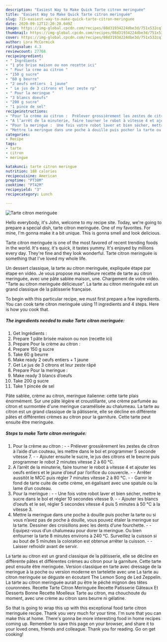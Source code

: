 ```yaml
---
description: "Easiest Way to Make Quick Tarte citron meringuée"
title: "Easiest Way to Make Quick Tarte citron meringuée"
slug: 715-easiest-way-to-make-quick-tarte-citron-meringuee
date: 2020-09-12T12:20:20.049Z
image: https://img-global.cpcdn.com/recipes/08d31934224dbe3d/751x532cq70/tarte-citron-meringuee-photo-principale-de-la-recette.jpg
thumbnail: https://img-global.cpcdn.com/recipes/08d31934224dbe3d/751x532cq70/tarte-citron-meringuee-photo-principale-de-la-recette.jpg
cover: https://img-global.cpcdn.com/recipes/08d31934224dbe3d/751x532cq70/tarte-citron-meringuee-photo-principale-de-la-recette.jpg
author: Lora McCormick
ratingvalue: 4.3
reviewcount: 27768
recipeingredient:
- " Ingrdients "
- "1 pte brise maison ou non recette ici"
- " Pour la crme au citron "
- "150 g sucre"
- "60 g beurre"
- "2 oeufs entiers  1 jaune"
- " Le jus de 3 citrons et leur zeste rp"
- " Pour la meringue "
- "3 blancs doeufs"
- "200 g sucre"
- "1 pince de sel"
recipeinstructions:
- "Pour la crème au citron :  Prélever grossièrement les zestes de citron à l’aide d’un couteau, les mettre dans le bol et programmer 5 seconde vitesse 7.  Ajouter ensuite le sucre, le jus des citrons et le beurre puis programmer le robot 2 minutes vitesse 2 à 60 °C."
- "A l’arrêt de la minuterie, faire tourner le robot à vitesse 4 et ajouter les oeufs entiers et le jaune d’oeuf par l’orifice du couvercle.  Arrêter aussitôt le MCC puis régler 7 minutes vitesse 2 à 80 °C.  Garnir le fond de tarte cuite de cette crème, en égalisant avec une spatule ou la lame d’un couteau."
- "Pour la meringue :  Une fois votre robot laver et bien sécher, mettre le sucre dans le bol et régler 10 secondes vitesse 9.  Ajouter les blancs d’oeufs et le sel, régler 5 secondes vitesse 4 puis 5 minutes à 50 °C à la vitesse 3."
- "Mettre la meringue dans une poche à douille puis pocher la tarte ou si vous n’avez pas de poche à douille, vous pouvez étaler la meringue sur la tarte. Dessiner des croisillons avec les dents d’une fourchette.  Equipez-vous d’un chalumeau pour dorer la meringue. Ou bien enfourner la tarte 8 minutes environs à 240 °C. Surveillez la cuisson si au bout de 5 minutes la coloration est obtenue arrêter la cuisson.  Laisser refroidir avant de servir."
categories:
- Recipe
tags:
- tarte
- citron
- meringue

katakunci: tarte citron meringue 
nutrition: 188 calories
recipecuisine: American
preptime: "PT38M"
cooktime: "PT42M"
recipeyield: "3"
recipecategory: Lunch

---
```



![Tarte citron meringuée](https://img-global.cpcdn.com/recipes/08d31934224dbe3d/751x532cq70/tarte-citron-meringuee-photo-principale-de-la-recette.jpg)

Hello everybody, it's John, welcome to my recipe site. Today, we're going to prepare a special dish, tarte citron meringuée. One of my favorites. For mine, I'm gonna make it a bit unique. This is gonna smell and look delicious.

Tarte citron meringuée is one of the most favored of recent trending foods in the world. It's easy, it's quick, it tastes yummy. It's enjoyed by millions every day. They're fine and they look wonderful. Tarte citron meringuée is something that I've loved my whole life.

Un dessert classique, la tarte au citron meringuée, expliquée étape par étape en vidéo. Je vous propose ma meilleure recette de tarte au citron meringuée, avec une pâte sablée maison, une. Chargement de votre vidéo. &#34;Tarte au citron meringuée délicieuse&#34;. La tarte au citron meringuée est un grand classique de la pâtisserie française.


To begin with this particular recipe, we must first prepare a few ingredients. You can cook tarte citron meringuée using 11 ingredients and 4 steps. Here is how you cook that.

<!--inarticleads1-->

##### The ingredients needed to make Tarte citron meringuée:

1. Get  Ingrédients :
1. Prepare 1 pâte brisée maison ou non (recette ici)
1. Prepare  Pour la crème au citron :
1. Prepare 150 g sucre
1. Take 60 g beurre
1. Make ready 2 oeufs entiers + 1 jaune
1. Get  Le jus de 3 citrons et leur zeste râpé
1. Prepare  Pour la meringue :
1. Make ready 3 blancs d’oeufs
1. Take 200 g sucre
1. Take 1 pincée de sel


Pâte sablée, crème au citron, meringue italienne: cette tarte plais énormément. Sur une pâte légère et croustillante, une crème parfumée au citron et surmontée d&#39;une meringue caramélisée au chalumeau. La tarte au citron est un grand classique de la pâtisserie, elle se décline en différente pâtes et différentes crèmes au citron pour la garniture. Cette tarte peut ensuite être meringuée. 

<!--inarticleads2-->

##### Steps to make Tarte citron meringuée:

1. Pour la crème au citron : -  - Prélever grossièrement les zestes de citron à l’aide d’un couteau, les mettre dans le bol et programmer 5 seconde vitesse 7. -  - Ajouter ensuite le sucre, le jus des citrons et le beurre puis programmer le robot 2 minutes vitesse 2 à 60 °C.
1. A l’arrêt de la minuterie, faire tourner le robot à vitesse 4 et ajouter les oeufs entiers et le jaune d’oeuf par l’orifice du couvercle. -  - Arrêter aussitôt le MCC puis régler 7 minutes vitesse 2 à 80 °C. -  - Garnir le fond de tarte cuite de cette crème, en égalisant avec une spatule ou la lame d’un couteau.
1. Pour la meringue : -  - Une fois votre robot laver et bien sécher, mettre le sucre dans le bol et régler 10 secondes vitesse 9. -  - Ajouter les blancs d’oeufs et le sel, régler 5 secondes vitesse 4 puis 5 minutes à 50 °C à la vitesse 3.
1. Mettre la meringue dans une poche à douille puis pocher la tarte ou si vous n’avez pas de poche à douille, vous pouvez étaler la meringue sur la tarte. Dessiner des croisillons avec les dents d’une fourchette. -  - Equipez-vous d’un chalumeau pour dorer la meringue. Ou bien enfourner la tarte 8 minutes environs à 240 °C. Surveillez la cuisson si au bout de 5 minutes la coloration est obtenue arrêter la cuisson. -  - Laisser refroidir avant de servir.


La tarte au citron est un grand classique de la pâtisserie, elle se décline en différente pâtes et différentes crèmes au citron pour la garniture. Cette tarte peut ensuite être meringuée. Version classique en tarte avec dressage de la meringue à la poche ou version moderne en tartelette avec une La tarte au citron meringuée se déguste en écoutant The Lemon Song de Led Zeppelin. La tarte au citron meringuée aurait pu être le pêché mignon des têtes couronnées. Recette Tarte Citron Meringuée Recette Patisserie Gâteaux Et Desserts Bonne Recette Moelleux Tarte au citron, ma chouchoute du moment, avec une crème au citron sans beurre ni gélatine. 

So that is going to wrap this up with this exceptional food tarte citron meringuée recipe. Thank you very much for your time. I'm sure that you can make this at home. There's gonna be more interesting food in home recipes coming up. Remember to save this page on your browser, and share it to your loved ones, friends and colleague. Thank you for reading. Go on get cooking!

